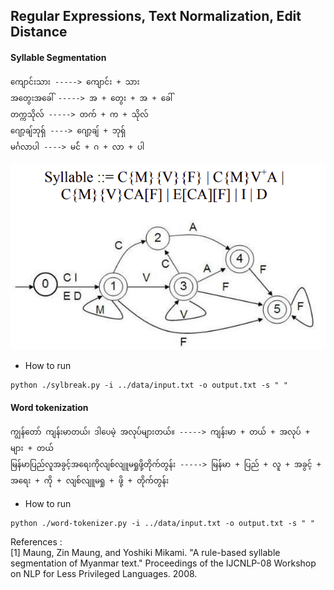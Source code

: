 ## Regular Expressions, Text Normalization, Edit Distance

#### Syllable Segmentation

```text
ကျောင်းသား -----> ကျောင်း + သား 
အတွေးအခေါ် -----> အ + တွေး + အ + ခေါ်
တက္ကသိုလ် -----> တက် + က + သိုလ် 
ဂျော့ချ်ဘုရှ် ----> ဂျော့ချ် + ဘုရှ်  
မင်္ဂလာပါ ----> မင်် + ဂ + လာ + ပါ
```
![syllable_structure](syllable-structure.png)

- How to run
```{r, engine='bash', count_lines}
python ./sylbreak.py -i ../data/input.txt -o output.txt -s " "
```
#### Word tokenization

```text
ကျွန်တော် ကျန်းမာတယ်၊ ဒါပေမဲ့ အလုပ်များတယ်။ -----> ကျန်းမာ + တယ် + အလုပ် + များ + တယ်
မြန်မာပြည်လူအခွင့်အရေးကိုလျစ်လျူမရှုဖို့တိုက်တွန်း -----> မြန်မာ + ပြည် + လူ + အခွင့် + အရေး + ကို + လျစ်လျူမရှု + ဖို့ + တိုက်တွန်း
```
- How to run
```{r, engine='bash', count_lines}
python ./word-tokenizer.py -i ../data/input.txt -o output.txt -s " "
```


References : 
<br>
[1] Maung, Zin Maung, and Yoshiki Mikami. "A rule-based syllable segmentation of Myanmar text." Proceedings of the IJCNLP-08 Workshop on NLP for Less Privileged Languages. 2008.


